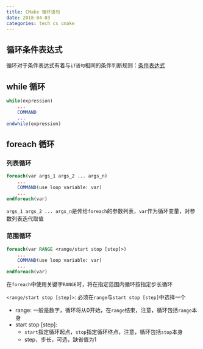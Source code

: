 ```yaml
---
title: CMake 循环语句
date: 2018-04-03
categories: tech cs cmake
---
```


## 循环条件表达式

循环对于条件表达式有着与`if语句`相同的条件判断规则：[条件表达式](CMake_if.md#条件表达式)

## while 循环

```CMake
while(expression)
    ...
    COMMAND
    ...
endwhile(expression)
```

## foreach 循环

### 列表循环

```CMake
foreach(var args_1 args_2 ... args_n)
    ...
    COMMAND(use loop variable: var)
    ...
endforeach(var)
```

`args_1 args_2 ... args_n`是传给`foreach`的参数列表，`var`作为循环变量，对参数列表迭代取值

### 范围循环

```CMake
foreach(var RANGE <range/start stop [step]>)
    ...
    COMMAND(use loop variable: var)
    ...
endforeach(var)
```

在`foreach`中使用关键字`RANGE`时，将在指定范围内循环按指定步长循环

`<range/start stop [step]>`: 必须在`range`与`start stop [step]`中选择一个

- range: 一般是数字，循环将从0开始，在`range`结束，注意，循环包括`range`本身
- start stop [step]:
  - `start`指定循环起点，`stop`指定循环终点，注意，循环包括`stop`本身
  - step，步长，可选，缺省值为1
